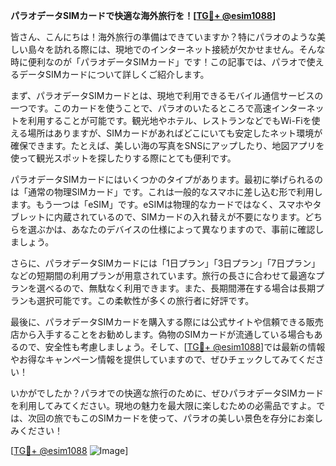 **パラオデータSIMカードで快適な海外旅行を！[[TG💪+ @esim1088](https://t.me/s/esim1088)]**

皆さん、こんにちは！海外旅行の準備はできていますか？特にパラオのような美しい島々を訪れる際には、現地でのインターネット接続が欠かせません。そんな時に便利なのが「パラオデータSIMカード」です！この記事では、パラオで使えるデータSIMカードについて詳しくご紹介します。

まず、パラオデータSIMカードとは、現地で利用できるモバイル通信サービスの一つです。このカードを使うことで、パラオのいたるところで高速インターネットを利用することが可能です。観光地やホテル、レストランなどでもWi-Fiを使える場所はありますが、SIMカードがあればどこにいても安定したネット環境が確保できます。たとえば、美しい海の写真をSNSにアップしたり、地図アプリを使って観光スポットを探したりする際にとても便利です。

パラオデータSIMカードにはいくつかのタイプがあります。最初に挙げられるのは「通常の物理SIMカード」です。これは一般的なスマホに差し込む形で利用します。もう一つは「eSIM」です。eSIMは物理的なカードではなく、スマホやタブレットに内蔵されているので、SIMカードの入れ替えが不要になります。どちらを選ぶかは、あなたのデバイスの仕様によって異なりますので、事前に確認しましょう。

さらに、パラオデータSIMカードには「1日プラン」「3日プラン」「7日プラン」などの短期間の利用プランが用意されています。旅行の長さに合わせて最適なプランを選べるので、無駄なく利用できます。また、長期間滞在する場合は長期プランも選択可能です。この柔軟性が多くの旅行者に好評です。

最後に、パラオデータSIMカードを購入する際には公式サイトや信頼できる販売店から入手することをお勧めします。偽物のSIMカードが流通している場合もあるので、安全性も考慮しましょう。そして、[[TG💪+ @esim1088](https://t.me/s/esim1088)]では最新の情報やお得なキャンペーン情報を提供していますので、ぜひチェックしてみてください！

いかがでしたか？パラオでの快適な旅行のために、ぜひパラオデータSIMカードを利用してみてください。現地の魅力を最大限に楽しむための必需品ですよ。では、次回の旅でもこのSIMカードを使って、パラオの美しい景色を存分にお楽しみください！

[[TG💪+ @esim1088](https://t.me/s/esim1088) ![Image](https://i.postimg.cc/Y0z9fWf4/image.png)]